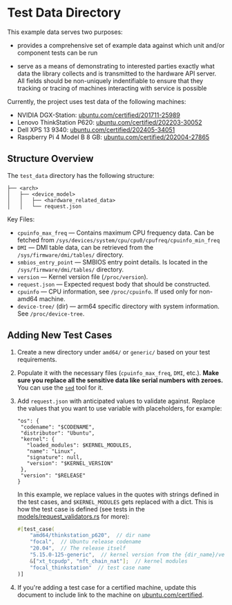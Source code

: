# Test Data Directory

This example data serves two purposes:

- provides a comprehensive set of example data against which unit
  and/or component tests can be run

- serve as a means of demonstrating to interested parties exactly what
  data the library collects and is transmitted to the hardware API
  server. All fields should be non-uniquely indentifiable to ensure
  that they tracking or tracing of machines interacting with service
  is possible

Currently, the project uses test data of the following machines:

- NVIDIA DGX-Station:
  [ubuntu.com/certified/201711-25989](https://ubuntu.com/certified/201711-25989)
- Lenovo ThinkStation P620:
  [ubuntu.com/certified/202203-30052](https://ubuntu.com/certified/202203-30052)
- Dell XPS 13 9340:
  [ubuntu.com/certified/202405-34051](https://ubuntu.com/certified/202405-34051)
- Raspberry Pi 4 Model B 8 GB:
  [ubuntu.com/certified/202004-27865](https://ubuntu.com/certified/202004-27865)

## Structure Overview

The `test_data` directory has the following structure:

```
├── <arch>
│   ├── <device_model>
│   │   ├── <hardware_related_data>
│   │   └── request.json
```

Key Files:

- `cpuinfo_max_freq` — Contains maximum CPU frequency data. Can be
  fetched from `/sys/devices/system/cpu/cpu0/cpufreq/cpuinfo_min_freq`
- `DMI` — DMI table data, can be retrieved from the
  `/sys/firmware/dmi/tables/` directory.
- `smbios_entry_point` — SMBIOS entry point details. Is located in the
  `/sys/firmware/dmi/tables/` directory.
- `version` — Kernel version file (`/proc/version`).
- `request.json` — Expected request body that should be constructed.
- `cpuinfo` — CPU information, see `/proc/cpuinfo`. If used only for
  non-amd64 machine.
- `device-tree/` (dir) — arm64 specific directory with system
  information. See `/proc/device-tree`.

## Adding New Test Cases

1. Create a new directory under `amd64/` or `generic/` based on your
   test requirements.
2. Populate it with the necessary files (`cpuinfo_max_freq`, `DMI`,
   etc.). **Make sure you replace all the sensitive data like serial
   numbers with zeroes.** You can use the
   [`sed`](https://man7.org/linux/man-pages/man1/sed.1.html) tool for
   it.
3. Add `request.json` with anticipated values to validate against.
   Replace the values that you want to use variable with placeholders, for example:
   ```
   "os": {
    "codename": "$CODENAME",
    "distributor": "Ubuntu",
    "kernel": {
      "loaded_modules": $KERNEL_MODULES,
      "name": "Linux",
      "signature": null,
      "version": "$KERNEL_VERSION"
    },
    "version": "$RELEASE"
   }
   ```

   In this example, we replace values in the quotes with strings
   defined in the test cases, and `$KERNEL_MODULES` gets replaced
   with a dict. This is how the test case is defined (see tests in the
   [models/request_validators.rs](../src/models/request_validators.rs) for
   more):

   ```rust
   #[test_case(
       "amd64/thinkstation_p620",  // dir name
       "focal",  // Ubuntu release codename
       "20.04",  // The release itself
       "5.15.0-125-generic",  // kernel version from the {dir_name}/version file
       &["xt_tcpudp", "nft_chain_nat"];  // kernel modules
       "focal_thinkstation"  // test case name
   )]
   ```

4. If you're adding a test case for a certified machine, update this
   document to include link to the machine on
   [ubuntu.com/certified](https://ubuntu.com/certified).
